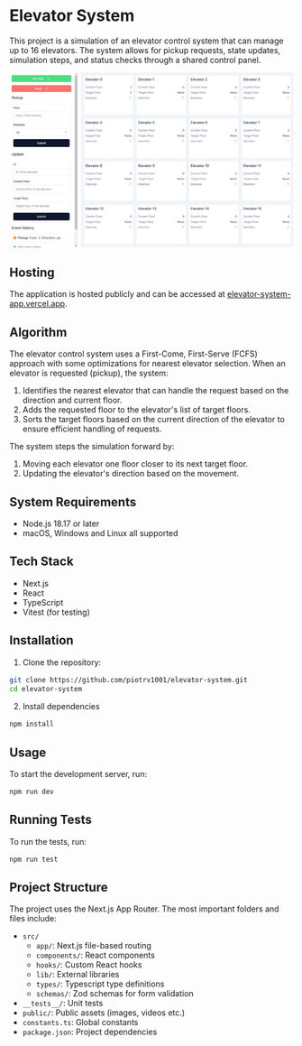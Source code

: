 # Elevator System

This project is a simulation of an elevator control system that can manage up to 16 elevators. The system allows for pickup requests, state updates, simulation steps, and status checks through a shared control panel.

![App Screenshot](public/elevator_system.png)

## Hosting

The application is hosted publicly and can be accessed at [elevator-system-app.vercel.app](https://elevator-system-app.vercel.app/ "The elevator system app").

## Algorithm

The elevator control system uses a First-Come, First-Serve (FCFS) approach with some optimizations for nearest elevator selection. When an elevator is requested (pickup), the system:
1. Identifies the nearest elevator that can handle the request based on the direction and current floor.
2. Adds the requested floor to the elevator's list of target floors.
3. Sorts the target floors based on the current direction of the elevator to ensure efficient handling of requests.

The system steps the simulation forward by:
1. Moving each elevator one floor closer to its next target floor.
2. Updating the elevator's direction based on the movement.

## System Requirements

- Node.js 18.17 or later
- macOS, Windows and Linux all supported

## Tech Stack

- Next.js
- React
- TypeScript
- Vitest (for testing)

## Installation

1. Clone the repository:

```bash
git clone https://github.com/piotrv1001/elevator-system.git
cd elevator-system
```

2. Install dependencies

```bash
npm install
```

## Usage

To start the development server, run:

```bash
npm run dev
```

## Running Tests

To run the tests, run:

```bash
npm run test
```

## Project Structure

The project uses the Next.js App Router. The most important folders and files include:

- `src/`
  - `app/`: Next.js file-based routing
  - `components/`: React components
  - `hooks/`: Custom React hooks
  - `lib/`: External libraries
  - `types/`: Typescript type definitions
  - `schemas/`: Zod schemas for form validation
- `__tests__/`: Unit tests
- `public/`: Public assets (images, videos etc.)
- `constants.ts`: Global constants
- `package.json`: Project dependencies